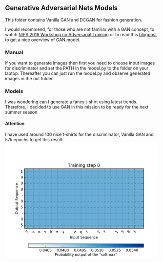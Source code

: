 ## Generative Adversarial Nets Models

This folder contains Vanilla GAN and DCGAN for fashion generation. 

I would recommend, for those who are not familiar with a GAN concept, to watch [NIPS 2016 Workshop on Adversarial Training](https://www.youtube.com/playlist?list=PLJscN9YDD1buxCitmej1pjJkR5PMhenTF) or to read this [blogpost](https://towardsdatascience.com/understanding-generative-adversarial-networks-4dafc963f2ef) to get a nice overview of GAN model.

### Manual
If you want to generate images then first you need to choose input images for discriminator and set the PATH in the model.py to the folder on your laptop.
Thereafter you can just run the model.py and observe generated images in the out folder

### Models
I was wondering can I generate a fancy t-shirt using latest trends. Therefore, I decided to use GAN in this mission to be ready for the next summer season.
#### Attention
I have used around 100 nice t-shirts for the discriminator, Vanilla GAN and 57k epochs to get this result:
<img src="output/attention.gif">
